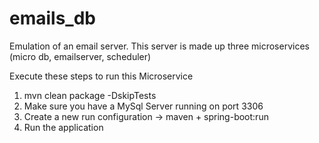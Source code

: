 # emails_db
Emulation of an email server. This server is made up three microservices (micro db, emailserver, scheduler)

Execute these steps to run this Microservice
1. mvn clean package -DskipTests
2. Make sure you have a MySql Server running on port 3306
3. Create a new run configuration -> maven + spring-boot:run
4. Run the application
